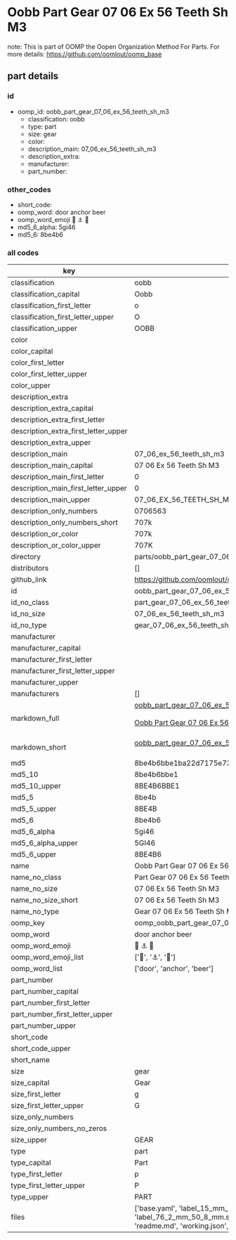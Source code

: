 # Oobb Part Gear 07 06 Ex 56 Teeth Sh M3  

note: This is part of OOMP the Oopen Organization Method For Parts. For more details: https://github.com/oomlout/oomp_base

##  part details





### id
* oomp_id: oobb_part_gear_07_06_ex_56_teeth_sh_m3
  * classification: oobb
  * type: part
  * size: gear
  * color: 
  * description_main: 07_06_ex_56_teeth_sh_m3
  * description_extra: 
  * manufacturer: 
  * part_number: 

### other_codes
* short_code: 
* oomp_word: door anchor beer
* oomp_word_emoji :door: :anchor: :beer:
* md5_6_alpha: 5gi46
* md5_6: 8be4b6

### all codes 
| key | value |  
| --- | --- |  
| classification | oobb |  
| classification_capital | Oobb |  
| classification_first_letter | o |  
| classification_first_letter_upper | O |  
| classification_upper | OOBB |  
| color |  |  
| color_capital |  |  
| color_first_letter |  |  
| color_first_letter_upper |  |  
| color_upper |  |  
| description_extra |  |  
| description_extra_capital |  |  
| description_extra_first_letter |  |  
| description_extra_first_letter_upper |  |  
| description_extra_upper |  |  
| description_main | 07_06_ex_56_teeth_sh_m3 |  
| description_main_capital | 07 06 Ex 56 Teeth Sh M3 |  
| description_main_first_letter | 0 |  
| description_main_first_letter_upper | 0 |  
| description_main_upper | 07_06_EX_56_TEETH_SH_M3 |  
| description_only_numbers | 0706563 |  
| description_only_numbers_short | 707k |  
| description_or_color | 707k |  
| description_or_color_upper | 707K |  
| directory | parts/oobb_part_gear_07_06_ex_56_teeth_sh_m3 |  
| distributors | [] |  
| github_link | https://github.com/oomlout/oomlout_oomp_part_src/tree/main/parts/oobb_part_gear_07_06_ex_56_teeth_sh_m3/working |  
| id | oobb_part_gear_07_06_ex_56_teeth_sh_m3 |  
| id_no_class | part_gear_07_06_ex_56_teeth_sh_m3 |  
| id_no_size | 07_06_ex_56_teeth_sh_m3 |  
| id_no_type | gear_07_06_ex_56_teeth_sh_m3 |  
| manufacturer |  |  
| manufacturer_capital |  |  
| manufacturer_first_letter |  |  
| manufacturer_first_letter_upper |  |  
| manufacturer_upper |  |  
| manufacturers | [] |  
| markdown_full | [oobb_part_gear_07_06_ex_56_teeth_sh_m3](https://github.com/oomlout/oomlout_oomp_part_src/tree/main/parts/oobb_part_gear_07_06_ex_56_teeth_sh_m3/working)<br>[](https://github.com/oomlout/oomlout_oomp_part_src/tree/main/parts/oobb_part_gear_07_06_ex_56_teeth_sh_m3/working)<br>[Oobb Part Gear 07 06 Ex 56 Teeth Sh M3](https://github.com/oomlout/oomlout_oomp_part_src/tree/main/parts/oobb_part_gear_07_06_ex_56_teeth_sh_m3/working)<br><br> |  
| markdown_short | [oobb_part_gear_07_06_ex_56_teeth_sh_m3](https://github.com/oomlout/oomlout_oomp_part_src/tree/main/parts/oobb_part_gear_07_06_ex_56_teeth_sh_m3/working)<br><br> |  
| md5 | 8be4b6bbe1ba22d7175e73ae6986d5b6 |  
| md5_10 | 8be4b6bbe1 |  
| md5_10_upper | 8BE4B6BBE1 |  
| md5_5 | 8be4b |  
| md5_5_upper | 8BE4B |  
| md5_6 | 8be4b6 |  
| md5_6_alpha | 5gi46 |  
| md5_6_alpha_upper | 5GI46 |  
| md5_6_upper | 8BE4B6 |  
| name | Oobb Part Gear 07 06 Ex 56 Teeth Sh M3 |  
| name_no_class | Part Gear 07 06 Ex 56 Teeth Sh M3 |  
| name_no_size | 07 06 Ex 56 Teeth Sh M3 |  
| name_no_size_short | 07 06 Ex 56 Teeth Sh M3 |  
| name_no_type | Gear 07 06 Ex 56 Teeth Sh M3 |  
| oomp_key | oomp_oobb_part_gear_07_06_ex_56_teeth_sh_m3 |  
| oomp_word | door anchor beer |  
| oomp_word_emoji | :door: :anchor: :beer: |  
| oomp_word_emoji_list | [':door:', ':anchor:', ':beer:'] |  
| oomp_word_list | ['door', 'anchor', 'beer'] |  
| part_number |  |  
| part_number_capital |  |  
| part_number_first_letter |  |  
| part_number_first_letter_upper |  |  
| part_number_upper |  |  
| short_code |  |  
| short_code_upper |  |  
| short_name |  |  
| size | gear |  
| size_capital | Gear |  
| size_first_letter | g |  
| size_first_letter_upper | G |  
| size_only_numbers |  |  
| size_only_numbers_no_zeros |  |  
| size_upper | GEAR |  
| type | part |  
| type_capital | Part |  
| type_first_letter | p |  
| type_first_letter_upper | P |  
| type_upper | PART |  
| files | ['base.yaml', 'label_15_mm_30_mm.pdf', 'label_15_mm_30_mm.svg', 'label_76_2_mm_50_8_mm.pdf', 'label_76_2_mm_50_8_mm.svg', 'label_oomlout_76_2_mm_50_8_mm.pdf', 'label_oomlout_76_2_mm_50_8_mm.svg', 'readme.md', 'working.json', 'working.yaml'] |  
